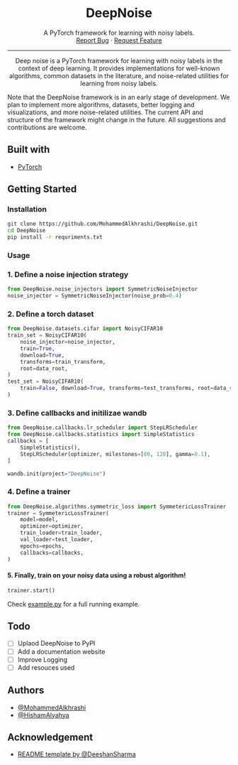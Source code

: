 <h1 align="center">DeepNoise</h1>

 <p align="center">
    A PyTorch framework for learning with noisy labels.
    <br />
    <a href="https://github.com/MohammedAlkhrashi/DeepNoise/issues">Report Bug</a>
    ·
    <a href="https://github.com/MohammedAlkhrashi/DeepNoise/issues">Request Feature</a>
  </p>

<div align="center">

</div>

<hr />

<p align="center">
Deep noise is a PyTorch framework for learning with noisy labels in the context of deep learning. It provides implementations for well-known algorithms, common datasets in the literature, and noise-related utilities for learning from noisy labels.

</p>

Note that the DeepNoise framework is in an early stage of development. We plan to implement more algorithms, datasets, better logging and visualizations, and more noise-related utilities. The current API and structure of the framework might change in the future. All suggestions and contributions are welcome.

## Built with

- [PyTorch](https://pytorch.org/)

## Getting Started

### Installation

```bash
git clone https://github.com/MohammedAlkhrashi/DeepNoise.git
cd DeepNoise
pip install -r requriments.txt
```

### Usage

### 1. Define a noise injection strategy

```python
from DeepNoise.noise_injectors import SymmetricNoiseInjector
noise_injector = SymmetricNoiseInjector(noise_prob=0.4)
```

### 2. Define a torch dataset

```python
from DeepNoise.datasets.cifar import NoisyCIFAR10
train_set = NoisyCIFAR10(
    noise_injector=noise_injector,
    train=True,
    download=True,
    transforms=train_transform,
    root=data_root,
)
test_set = NoisyCIFAR10(
    train=False, download=True, transforms=test_transforms, root=data_root
)
```

### 3. Define callbacks and initilizae wandb

```python
from DeepNoise.callbacks.lr_scheduler import StepLRScheduler
from DeepNoise.callbacks.statistics import SimpleStatistics
callbacks = [
    SimpleStatistics(),
    StepLRScheduler(optimizer, milestones=[80, 120], gamma=0.1),
]

wandb.init(project="DeepNoise")
```

### 4. Define a trainer

```python
from DeepNoise.algorithms.symmetric_loss import SymmetericLossTrainer
trainer = SymmetericLossTrainer(
    model=model,
    optimizer=optimizer,
    train_loader=train_loader,
    val_loader=test_loader,
    epochs=epochs,
    callbacks=callbacks,
)
```

#### 5. Finally, train on your noisy data using a robust algorithm!

```python
trainer.start()
```

Check [example.py](https://github.com/MohammedAlkhrashi/DeepNoise/blob/main/example.py) for a full running example.

## Todo

- [ ] Uplaod DeepNoise to PyPI
- [ ] Add a documentation website
- [ ] Improve Logging
- [ ] Add resouces used

## Authors

- [@MohammedAlkhrashi](https://github.com/MohammedAlkhrashi)
- [@HishamAlyahya](https://github.com/HishamYahya)

## Acknowledgement

- [README template by @DeeshanSharma](https://github.com/DeeshanSharma/readme-template)
